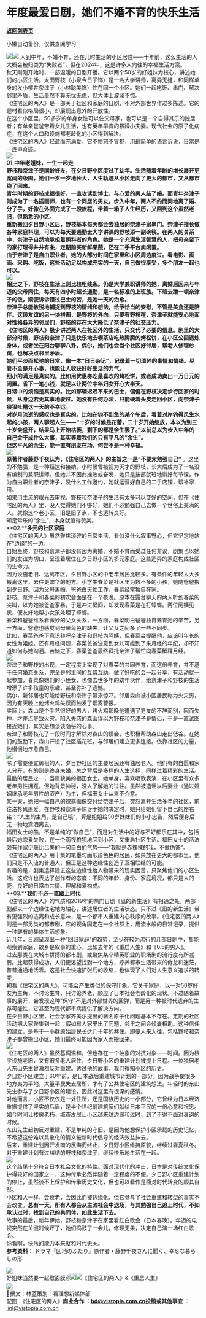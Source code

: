 # 年度最爱日剧，她们不婚不育的快乐生活

[**返回列表页**](/gzh/看理想)

小懒自动备份，仅供查阅学习

![](https://mmbiz.qpic.cn/mmbiz_png/aP7vrTpXJxRA0ViaNRqia18YGj5LgX4VSibTFXfBlkXZakYUA8yBkEQYYmpmDmxH0IZyeY4oUcOiabiaj1PywxF6StQ/640?wx_fmt=png)![](https://mmbiz.qpic.cn/mmbiz_jpg/aP7vrTpXJxRj8PfLYfDYLxBwWZRfCSEZibIDT3iceOialmDw23gIVKrLG9w25sFD9C1IqmmfMsYoFTGscticht7mWw/640?wx_fmt=jpeg&from;=appmsg)
人到中年，不婚不育，还在儿时生活的小区居住——十年前，这么生活的人大概会被归类为“失败者”，但在2024年，这是许多人向往的幸福生活方案。  
秋天刚刚开始时，一部温暖的日剧开播。它以两个50岁的好姐妹为核心，讲述她们的小区生活。太田野枝（小泉今日子饰）是一名大学讲师，离异无娃，和同样单身的发小樱井奈津子（小林聪美饰）住在同一个小区。她们一起吃饭、串门、解决邻里矛盾，生活虽然不算无忧无虑，但大体上波澜不惊。  
《住宅区的两人》是一部关于社区和家庭的日剧，不对外部世界作过多陈述。它的题材看似格局很小，却展现出意外的开放性。  
在这个小区里，50多岁的单身女性可以住父母家，也可以是一个自得其乐的独居者；有单亲爸爸带着女儿生活，也有英年早育的暴躁小夫妻。现代社会的原子化病症，在这个人口和设施都老龄化的小区得到解决。  
《住宅区的两人》轻盈而充满爱，它不愤怒不冒犯，用最简单的语言诉说，日常是一连串奇迹。  
![](https://mmbiz.qpic.cn/mmbiz_png/aP7vrTpXJxRA0ViaNRqia18YGj5LgX4VSibyicaNpfZMjSJFGHr85glQV0UvxPDGJ30TMHYUPnUHgbYyqpCwF83EGw/640?wx_fmt=png)  
**01.****中年老姐妹，一生一起走**  
野枝和奈津子是同龄好友，在夕日野小区度过了幼年。生活随着年龄的增长展开更宽阔的版图，她们一岁一岁地长大，人生轨迹从小区走向了更大的都市，又从都市绕了回来。  
青年时期的野枝成绩很好，一直攻读到博士，与心爱的男人结了婚。而青年奈津子则成为了一名插画师，也有一个同居的男友。步入中年，两人不约而同地离了婚、分了手，好像在外面完成了一段旅程，带着一箱子人生经历，又回到这个虽然老旧，但熟悉的小区。  
重新搬回夕日野小区后，野枝基本每天都会去独居的奈津子家串门。奈津子擅长做各种家庭料理，可以为每天要通勤去大学讲课的野枝添一副碗筷。在两人的关系中，奈津子自然地承担着照料者的角色。她是一个充满生活智慧的人，把母亲留下的家打理得井井有条，定期购买新鲜果蔬，还在二手平台卖闲置。  
由于奈津子是自由职业者，她的大部分时间在家里和小区周边度过。看电影、画画、采购、吃饭，这些活动足以构成充实的一天，自己做很享受，多个朋友一起也可以。  
![](https://mmbiz.qpic.cn/mmbiz_jpg/aP7vrTpXJxRj8PfLYfDYLxBwWZRfCSEZvwg038ibzgPTIrnrHcVHibia0vB6I4jfWTMteZmgZ3sFFsWfr8banWRCw/640?wx_fmt=jpeg&from;=appmsg)  
相比之下，野枝在生活上则比较粗线条。仍是大学兼职讲师的她，离婚后回来与年迈的父母同住，每天有四小时超长通勤，是一名标准的上班族。下班去蹭一顿奈津子的饭，顺便诉诉错过巴士的苦，是她一天的治愈。  
奈津子总能敏锐地捕捉到野枝的情绪和想法，给予恰当的安慰，不管是美食还是陪伴。这段友谊的另一块拼图，是野枝的外向。只要有野枝在，奈津子就能安心地面对性格各异的邻居们，野枝的存在大大降低了奈津子的社交压力。  
《住宅区的两人》极少讲述两人在社区外的生活，只交代了必要的信息。剧里的大部分时候，野枝和奈津子只是快乐地去喫茶店吃热腾腾的烤松饼，在小区公园锻炼身体，或者坐在阳台聊聊八卦。偶尔，她们也会当个社区好邻居，帮老人修理纱窗，也解决点邻里矛盾。  
她们平淡而松弛的日常，像一本“日日杂记”，记录着一切琐碎的事情和情绪。尽管不全是开心事，也能让人收获好好生活的力气。  
细小的满足是真实的。比如用优惠券吃最喜欢的烤松饼，或者成功卖出一万日元的闲置。省下一笔小钱，就足以让两位中年妇女开心大半天。  
日常中的烦恼是真实的。比如那辆迟迟不来的巴士，偏偏在野枝决定步行回家的时候，从身边若无其事地驶过。她没有任何办法，只能硬着头皮走回小区，向奈津子狠狠吐槽这一天的不幸运。  
对岁月流逝的感叹也是真实的。比如在钓不到鱼的某个午后，看着对岸钓得风生水起的小孩，两人聊起人生——“十岁的时候是花蕾，二十岁开始绽放，本以为到三十岁会盛开，结果马上开始枯萎，剩下的都是余生罢了。”以前总以为步入中年的自己会干成什么大事，其实等着我们的只有平凡的“余生”。  
但这平凡的余生，能一直有朋友在场，何尝不是一种幸福。  
![](https://mmbiz.qpic.cn/mmbiz_png/aP7vrTpXJxRj8PfLYfDYLxBwWZRfCSEZWYXvnpYAzlZHOQC9bhBAhMDrS0wGpO8mJ1aVzLZe1xTic2HA6M3hxWA/640?wx_fmt=png&from;=appmsg)  
原著作者藤野千夜认为，《住宅区的两人》的主旨之一是**“不要太勉强自己”**
。这里的不勉强，是一种豁达和接纳。小时候曾被视为天才的野枝，长大后成为了一名没有编制的兼职讲师。但她并不因此挫败或奋发，她只是按部就班地讲好每节课。作为自由职业者的奈津子，没什么工作邀约，她就运营好自己的二手店铺，帮补家用。  
如果用主流的眼光去审视，野枝和奈津子的生活有太多可以变好的空间，但在《住宅区的两人》里，没人觉得她们不够好，她们不必勉强自己去做一个世俗上美满的人。就像这个老小区，旧是旧了点，不也运转良好。  
知足常乐的“余生”，本身就值得赞美。  
**02.****多元的社区家庭**  
《住宅区的两人》虽然聚焦琐碎的日常生活，看似没什么叙事野心，但它坚定地站在“边缘”的一边。  
自始至终，野枝和奈津子都没有因为离婚、不婚不育而受过任何非议，剧集也以她们的友谊为切口，呈现着居住在夕日野小区的多元家庭。这些迥异的家庭构成社区的生命力。  
因为设施老旧、远离市区，夕日野小区的中老年居民比较多。有条件的年轻人大多搬离这里，去往更繁华的地方。小学生春菜是社区里为数不多的小孩，她随爸爸搬到夕日野。因为父母离婚，爸爸白天忙工作，春菜经常独自在家。  
野枝、奈津子和春菜的初次会面是在一个夜晚。原本在露台聊天的两人听到春菜的尖叫，以为她被爸爸家暴，于是冲进房间，却发现春菜是在打蟑螂。两位阿姨见状，便友好地帮小女孩处理了蟑螂。  
春菜和爸爸维系着微妙的父女关系，一方面，春菜明白爸爸独自养育她的辛苦，另一方面，爸爸也感觉到母亲角色的缺失，让父女之间多了一些不同步。  
比如，春菜爸爸下意识称呼奈津子和野枝为阿姨，但春菜会提醒他，应该叫年长的女性为姐姐。还有月经问题，春菜爸爸注意到女儿可能到了来月经的年纪，却不知道如何与她沟通。苦恼之下，春菜爸爸最终拜托奈津子帮忙向春菜解释月经。  
![](https://mmbiz.qpic.cn/mmbiz_png/aP7vrTpXJxRj8PfLYfDYLxBwWZRfCSEZ4c5xo5f6WZGHthS0PEsRKRDsyPw9UXIO0jqeI0Ny6b6H2MCSmjSf0Q/640?wx_fmt=png&from;=appmsg)  
奈津子和野枝的出现，一定程度上实现了对春菜的共同养育，而这份养育，并不基于任何婚恋关系，完全是邻里间的互帮互助。做了好吃的会一起分享，有活动就一起参加，春菜像她们的小侄女，也像去世多年的幼年伙伴，给奈津子和野枝的生活增添了许多孩童的乐趣，甚至弥补了遗憾。  
偶尔，新邻居也可能给野枝和奈津子带来惊吓。邻居森山被小区居民称为火灾男，因为有天晚上他烤火鸡失误而触发了烟雾警报。  
实际上，森山是个手艺很好的男人，烤火鸡那晚他遭遇了男友的不辞而别，因而失神，才差点导致火灾。陷入失恋的森山误以为野枝和奈津子是情侣，于是一直试图接近她们，其实是想谈谈隐秘的心事。  
奈津子和野枝花了一段时间才解除对森山的误会，也积极帮助森山走出低谷。在她们的鼓励下，森山开设了社区插花班，与邻居们建立更多连接。依靠社区的力量，他慢慢地疗愈自己。  
![](https://mmbiz.qpic.cn/mmbiz_png/aP7vrTpXJxRj8PfLYfDYLxBwWZRfCSEZqmUcuB91YOuWHDFyGm2E4WYCyrlUNNAvCVvbldPHGia687MnqV0p79w/640?wx_fmt=png&from;=appmsg)  
除了需要便宜房租的人，夕日野社区的主要居民还有独居老人。他们有的自愿和家人分开，有的则是终身未婚，总之背后是多样的人生选择，同样过着精彩的生活。  
最酷的居民之一，当属貌美的福田女士。她单身，喜欢唱歌表演，在小区里有众多老年男性拥趸，但她背景神秘，没人了解她的过往。虽然被造谣以后妻业（通过婚姻继承老年男性的资产）为生，但福田女士从来不介意。  
某一天，她把一幅自己的裸露画像交付给奈津子后，突然离开生活多年的社区，前往洛杉矶追爱。在野枝和奈津子惊讶于她的决定时，她只给她们留下自己的座右铭：“人生的主角，是自己哦”，算是姐姐给50岁妹妹们的小小忠告，然后便身后无一物地潇洒离去。  
福田女士的酷，不是单纯的“做自己”，而是对生活中的好与不好都乐在其中，包括最后她恋爱失败，在一个雨夜狼狈地回到小区，又重启社区生活。福田女士的活法颇有作家伊藤比吕美的一句自白的气势——“我就是赤裸裸的我，不做伪饰”。  
《住宅区的两人》用十集的笔墨勾画形形色色的居民，如果放在更大的都市里，他们只是不入流的普通人，但正是这种边缘性创造了互相联结的可能。  
有趣的是，剧集选择隐去这些边缘性给人物带来的现实困苦，只聚焦他们的小区生活。这或许也表达了创作者的态度：不同的年龄、身份、家庭境况，都只是人的壳，良好的日常由共情、理解和爱构成。  
**03.****我们不必一直跟上时代**  
《住宅区的两人》的气质和2019年的热门日剧《凪的新生活》有相通之处。两部剧都以一个边缘住宅地为轴心，讲述居住者的生活状态。只不过《凪的新生活》带有更强烈的逃离和成长意味，是一个都市人重建内心秩序的故事。《住宅区的两人》则是一部另类的都市剧，它的视角固定在一个社群上，用流水般的日常记录，提供一种鲜有的集体生活想象。  
近几年，日剧呈现出一种“回归家庭”的趋势，至少在较为流行的几部日剧中，都能观察到家庭、故乡是叙事的重心，比如去年的《重启人生》和《0.5的男人》。  
过去那类在大城市拼搏的都市剧，或聚焦某个精英职业的职场剧的流行度有所减弱。比起获得成功，人们更渴望找到一个地方，疗养都市生活带来的倦怠和迷茫，普普通通地活着。这是社会快速扩张后的收缩，也体现了人们对人生意义追求的转变。  
初看《住宅区的两人》，可能会产生类似的保守印象。它关于家庭，以一对50岁好友为主角，不讨论生育，只讨论养老，顺应了日本社会老龄化的现状。不过随着故事的展开，会发现这种“保守”不是对外部世界的回弹，而是另一种被时代遗弃的生存可能性，它甚至为现代都市病提供了解决方向。  
在夕日野小区里，社会学家齐美尔提出的著名原子化问题基本不存在。定期的社区活动把大家聚集到一起；假如有人家里出了问题，邻里之间会倾囊相助。这种信任的建立，是基于一小群原始居民长达几十年的共住。即便人来人往，包括野枝和奈津子都曾搬出小区，她们最终可能因为家人而搬回来。  
![](https://mmbiz.qpic.cn/mmbiz_jpg/aP7vrTpXJxRj8PfLYfDYLxBwWZRfCSEZUsROib9o7XIOj961XC0SNlsjDKT8ktFFAqP2gvgxrmjibEZtjibX3uDoQ/640?wx_fmt=jpeg)  
《住宅区的两人》虽然基调温和，但也存在一个抽象的对抗对象——时间。因为楼宇设施老旧，又有很多老人居住，夕日野小区的重建计划被提上日程。一位独居老人东山先生曾激烈反对重建。透过他的故事，我们得知小区的历史。  
夕日野小区建立于60年前，是日本战后重建城市计划的一部分。因为战争使很多地方夷为平地，大量平民失去居所，才有了公共住宅区的建筑想法。年轻时的东山先生参与了夕日野小区的建设，因此对这里有很深的感情。  
对他而言，小区不仅仅是一处住所，还是国族历史的一小部分，它曾经为日本经济重振提供了坚实的后盾，是半个世纪前建筑家们献给日本平民的一份心意和祝愿。如今时间让楼房老朽，城市发展让小区越来越边缘和过时，到了不得不面对衰退的时候。  
东山先生起初反对重建，不是单纯的守旧，是因为他想保护小区承载的历史记忆，不希望这份难以具象化的情义被新时代倡导的经济效益抹去。  
后来，重建计划因开发商的反悔而终止，夕日野小区维持原貌，继续过春夏秋冬。对于重建计划有过纠结的野枝和奈津子，继续快乐地生活在一起。  
![](https://mmbiz.qpic.cn/mmbiz_jpg/aP7vrTpXJxRj8PfLYfDYLxBwWZRfCSEZ0B6qmGhHjlZVOygLgzbRwe6oicScDe0rZjk2p0pFWL0QYuRs1FujvicQ/640?wx_fmt=jpeg&from;=appmsg)  
这个结尾十分符合日本社会文化的特性。面对现代化的冲击，日本是对传统文化保护得较好的国家之一，这种传承必然伴随着一定程度的不便。夕日野小区重建计划的停止，虽然谈不上保护和传承历史文化，但也可以看作是面对时代转变的顺其自然。  
小区和人一样，会衰老，会因此而被边缘化，但它参与了社会重建和转型的事实不会改变。**总有一天，所有人都会从主流社会中退场，与其勉强自己追上时代，不如承认过时，找到自己的共同体，如此生活下去。**  
故事的最后，新年伊始，野枝和奈津子在家里看红白歌会（日本春晚）。年迈的电视突然在关键时候坏了，她们捣鼓了一会儿，修理无果，决定自己演一场红白歌会。  
你看啊，快乐的能力本来就和时代无关。  
**参考资料：** ドラマ『団地のふたり』原作者・藤野千夜さんに聞く、幸せな暮らしの形

  

![](https://mmbiz.qpic.cn/mmbiz_png/aP7vrTpXJxRA0ViaNRqia18YGj5LgX4VSibCtkY28xLiaOEanibJrx7E0bWiaH8tRc0WkaCZ35VoiabPsr0urCBdAzT9Q/640?wx_fmt=png)  
好姐妹当然要一起敷面膜✌️![](https://mmbiz.qpic.cn/mmbiz_jpg/aP7vrTpXJxRj8PfLYfDYLxBwWZRfCSEZ2LRUGqiaMMKCsmzbyBB1kcn2rxJ4icu7ibfELXX0JD0NqdXOGmEFUnPUA/640?wx_fmt=jpeg)![](https://mmbiz.qpic.cn/mmbiz_jpg/aP7vrTpXJxRj8PfLYfDYLxBwWZRfCSEZ2oEibTlZ4UibC6mA3ovHI0kAqScxgcDqGs5WbIbUfRqic2f3czaicmjEFg/640?wx_fmt=jpeg)《住宅区的两人》&《重启人生》  
![](https://mmbiz.qpic.cn/mmbiz_png/aP7vrTpXJxRA0ViaNRqia18YGj5LgX4VSibCtkY28xLiaOEanibJrx7E0bWiaH8tRc0WkaCZ35VoiabPsr0urCBdAzT9Q/640?wx_fmt=png)  
🍊撰文：林蓝策划：看理想新媒体部  
配图：《住宅区的两人》******商业合作** ：bd@vistopia.com.cn**投稿或其他事宜** ：linl@vistopia.com.cn

